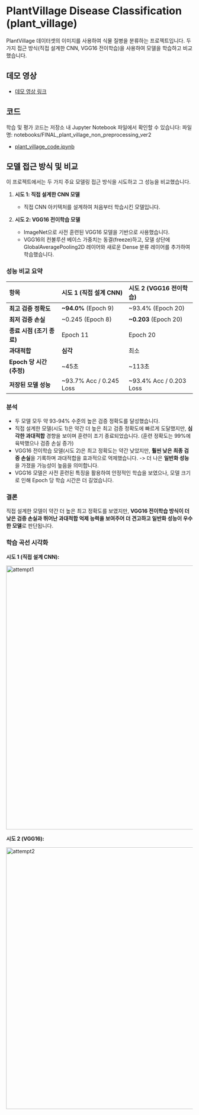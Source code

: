 # PlantVillage Disease Classification (plant_village)

PlantVillage 데이터셋의 이미지를 사용하여 식물 질병을 분류하는 프로젝트입니다. 두 가지 접근 방식(직접 설계한 CNN, VGG16 전이학습)을 사용하여 모델을 학습하고 비교했습니다.

## 데모 영상

* [데모 영상 링크](https://youtu.be/0ZDLq__uQG8)

## 코드

학습 및 평가 코드는 저장소 내 Jupyter Notebook 파일에서 확인할 수 있습니다:
파일명: notebooks/FINAL_plant_village_non_preprocessing_ver2
* [plant_village_code.ipynb](./notebooks/FINAL_plant_village_non_preprocessing_ver2.ipynb)

## 모델 접근 방식 및 비교

이 프로젝트에서는 두 가지 주요 모델링 접근 방식을 시도하고 그 성능을 비교했습니다.

1.  **시도 1: 직접 설계한 CNN 모델**
    * 직접 CNN 아키텍처를 설계하여 처음부터 학습시킨 모델입니다.

2.  **시도 2: VGG16 전이학습 모델**
    * ImageNet으로 사전 훈련된 VGG16 모델을 기반으로 사용했습니다.
    * VGG16의 컨볼루션 베이스 가중치는 동결(freeze)하고, 모델 상단에 GlobalAveragePooling2D 레이어와 새로운 Dense 분류 레이어를 추가하여 학습했습니다.

### 성능 비교 요약

| 항목                    | 시도 1 (직접 설계 CNN)      | 시도 2 (VGG16 전이학습)       |
| :---------------------- | :-------------------------- | :---------------------------- |
| **최고 검증 정확도** | **~94.0%** (Epoch 9)        | ~93.4% (Epoch 20)             |
| **최저 검증 손실** | ~0.245 (Epoch 8)            | **~0.203** (Epoch 20)         |
| **종료 시점 (조기 종료)** | Epoch 11                    | Epoch 20                      |
| **과대적합** | **심각** | 최소                          |
| **Epoch 당 시간 (추정)** | ~45초                       | ~113초                        |
| **저장된 모델 성능** | ~93.7% Acc / 0.245 Loss     | ~93.4% Acc / 0.203 Loss       |

### 분석

* 두 모델 모두 약 93-94% 수준의 높은 검증 정확도를 달성했습니다.
* 직접 설계한 모델(시도 1)은 약간 더 높은 최고 검증 정확도에 빠르게 도달했지만, **심각한 과대적합** 경향을 보이며 훈련이 조기 종료되었습니다. (훈련 정확도는 99%에 육박했으나 검증 손실 증가)
* VGG16 전이학습 모델(시도 2)은 최고 정확도는 약간 낮았지만, **훨씬 낮은 최종 검증 손실**을 기록하며 과대적합을 효과적으로 억제했습니다. -> 더 나은 **일반화 성능**을 가졌을 가능성이 높음을 의미합니다.
* VGG16 모델은 사전 훈련된 특징을 활용하여 안정적인 학습을 보였으나, 모델 크기로 인해 Epoch 당 학습 시간은 더 길었습니다.

### 결론

직접 설계한 모델이 약간 더 높은 최고 정확도를 보였지만, **VGG16 전이학습 방식이 더 낮은 검증 손실과 뛰어난 과대적합 억제 능력을 보여주어 더 견고하고 일반화 성능이 우수한 모델**로 판단됩니다.

### 학습 곡선 시각화

**시도 1 (직접 설계 CNN):**

<img width="713" alt="attempt1" src="https://github.com/user-attachments/assets/b6122496-df53-4a39-a3a4-54f81511201b" />

**시도 2 (VGG16):**

<img width="707" alt="attempt2" src="https://github.com/user-attachments/assets/86a2f761-ead8-42e1-9391-6c552ac8e9ba" />
